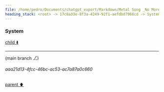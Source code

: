 ```yaml
---
file: /home/pedro/Documents/chatgpt_export/Markdown/Metal Song _No More Tears_.md
heading_stack: <root> -> 17c8a33e-8f3a-4249-92f1-aefdbd7968cd -> System -> a08bc7b5-467d-4cc2-b74d-09f014e30b4d -> System
---
```

### System

[child ⬇️](#aaa21d13-4fcc-46bc-ac53-ac7a87a0c660)

---

(main branch ⎇)
###### aaa21d13-4fcc-46bc-ac53-ac7a87a0c660
[parent ⬆️](#a08bc7b5-467d-4cc2-b74d-09f014e30b4d)
